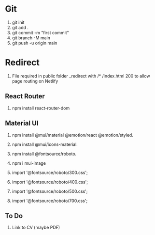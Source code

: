 
# Git

1. git init
2. git add .
3. git commit -m "first commit"
4. git branch -M main
5. git push -u origin main

# Redirect

1. File required in public folder _redirect with
  /*    /index.html    200
  to allow page routing on Netlify

## React Router

1. npm install react-router-dom

## Material UI

1. npm install @mui/material @emotion/react @emotion/styled.
2. npm install @mui/icons-material.
3. npm install @fontsource/roboto.
4. npm i mui-image

5. import '@fontsource/roboto/300.css';
6. import '@fontsource/roboto/400.css';
7. import '@fontsource/roboto/500.css';
8. import '@fontsource/roboto/700.css';

## To Do

1. Link to CV (maybe PDF)
